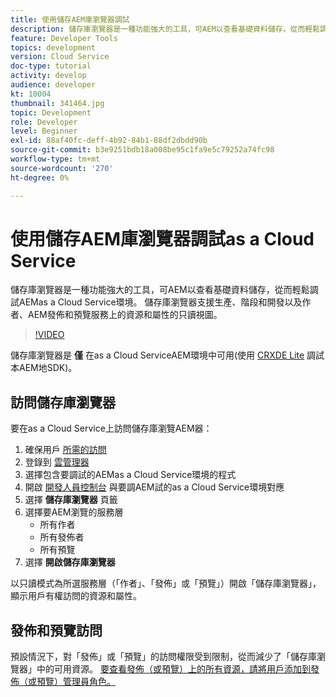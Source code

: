 ```yaml
---
title: 使用儲存AEM庫瀏覽器調試
description: 儲存庫瀏覽器是一種功能強大的工具，可AEM以查看基礎資料儲存，從而輕鬆調試AEMas a Cloud Service環境。
feature: Developer Tools
topics: development
version: Cloud Service
doc-type: tutorial
activity: develop
audience: developer
kt: 10004
thumbnail: 341464.jpg
topic: Development
role: Developer
level: Beginner
exl-id: 88af40fc-deff-4b92-84b1-88df2dbdd90b
source-git-commit: b3e9251bdb18a008be95c1fa9e5c79252a74fc98
workflow-type: tm+mt
source-wordcount: '270'
ht-degree: 0%

---
```


# 使用儲存AEM庫瀏覽器調試as a Cloud Service

儲存庫瀏覽器是一種功能強大的工具，可AEM以查看基礎資料儲存，從而輕鬆調試AEMas a Cloud Service環境。 儲存庫瀏覽器支援生產、階段和開發以及作者、AEM發佈和預覽服務上的資源和屬性的只讀視圖。

>[!VIDEO](https://video.tv.adobe.com/v/341464?quality=12&learn=on)

儲存庫瀏覽器是 __僅__ 在as a Cloud ServiceAEM環境中可用(使用 [CRXDE Lite](../aem-sdk-local-quickstart/other-tools.md#crxde-lite) 調試本AEM地SDK)。

## 訪問儲存庫瀏覽器

要在as a Cloud Service上訪問儲存庫瀏覽AEM器：

1. 確保用戶 [所需的訪問](https://experienceleague.adobe.com/docs/experience-manager-cloud-service/content/implementing/developer-tools/repository-browser.html#access-prerequisites)
1. 登錄到 [雲管理器](https://my.cloudmanager.adobe.com)
1. 選擇包含要調試的AEMas a Cloud Service環境的程式
1. 開啟 [開發人員控制台](./developer-console.md) 與要調AEM試的as a Cloud Service環境對應
1. 選擇 __儲存庫瀏覽器__ 頁籤
1. 選擇要AEM瀏覽的服務層
   + 所有作者
   + 所有發佈者
   + 所有預覽
1. 選擇 __開啟儲存庫瀏覽器__

以只讀模式為所選服務層（「作者」、「發佈」或「預覽」）開啟「儲存庫瀏覽器」，顯示用戶有權訪問的資源和屬性。

## 發佈和預覽訪問

預設情況下，對「發佈」或「預覽」的訪問權限受到限制，從而減少了「儲存庫瀏覽器」中的可用資源。 [要查看發佈（或預覽）上的所有資源，請將用戶添加到發佈（或預覽）管理員角色。](https://experienceleague.adobe.com/docs/experience-manager-cloud-service/content/implementing/developer-tools/repository-browser.html#navigate-the-hierarchy)
